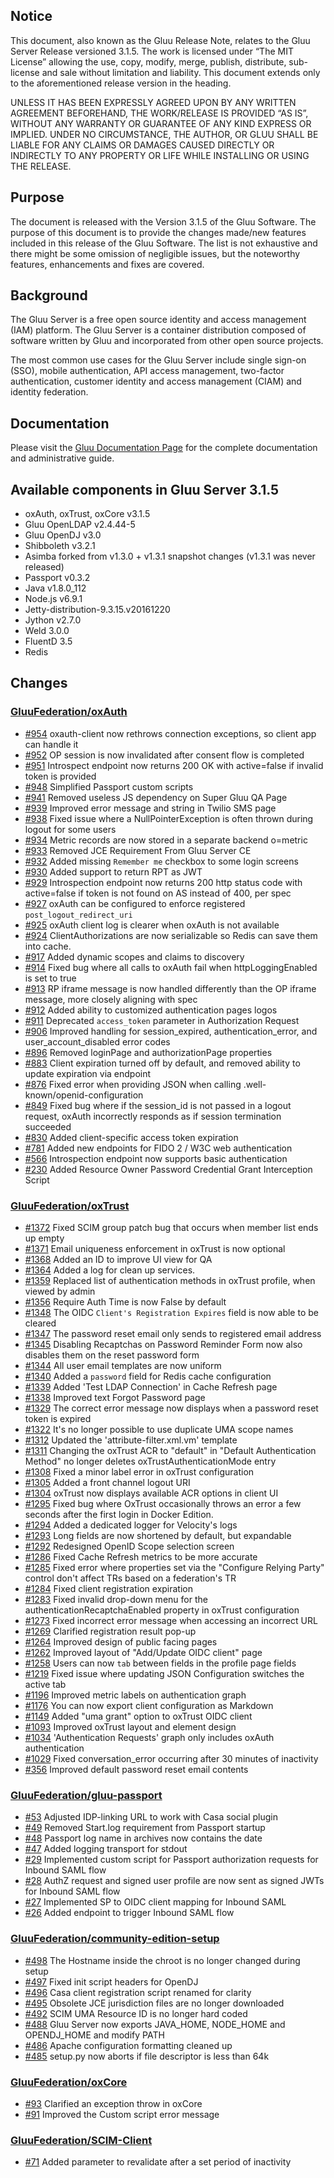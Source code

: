 ## Notice

This document, also known as the Gluu Release Note, 
relates to the Gluu Server Release versioned 3.1.5. The work is licensed under “The MIT License” 
allowing the use, copy, modify, merge, publish, distribute, sub-license and sale without 
limitation and liability. This document extends only to the aforementioned release version 
in the heading.

UNLESS IT HAS BEEN EXPRESSLY AGREED UPON BY ANY WRITTEN AGREEMENT BEFOREHAND, 
THE WORK/RELEASE IS PROVIDED “AS IS”, WITHOUT ANY WARRANTY OR GUARANTEE OF ANY KIND 
EXPRESS OR IMPLIED. UNDER NO CIRCUMSTANCE, THE AUTHOR, OR GLUU SHALL BE LIABLE FOR ANY 
CLAIMS OR DAMAGES CAUSED DIRECTLY OR INDIRECTLY TO ANY PROPERTY OR LIFE WHILE INSTALLING 
OR USING THE RELEASE.

## Purpose

The document is released with the Version 3.1.5 of the Gluu Software. The purpose of this document is to provide the changes made/new features included in this release of the Gluu Software. The list is not exhaustive and there might be some omission of negligible issues, but the noteworthy features, enhancements and fixes are covered. 

## Background

The Gluu Server is a free open source identity and access management (IAM) platform. The Gluu Server is a container distribution composed of software written by Gluu and incorporated from other open source projects. 

The most common use cases for the Gluu Server include single sign-on (SSO), mobile authentication, API access management, two-factor authentication, customer identity and access management (CIAM) and identity federation.

## Documentation

Please visit the [Gluu Documentation Page](http://www.gluu.org/docs/ce) for the complete 
documentation and administrative guide. 

## Available components in Gluu Server 3.1.5
- oxAuth, oxTrust, oxCore v3.1.5
- Gluu OpenLDAP v2.4.44-5
- Gluu OpenDJ v3.0
- Shibboleth v3.2.1
- Asimba forked from v1.3.0 + v1.3.1 snapshot changes (v1.3.1 was never released)
- Passport v0.3.2
- Java v1.8.0_112
- Node.js v6.9.1
- Jetty-distribution-9.3.15.v20161220
- Jython v2.7.0
- Weld 3.0.0
- FluentD 3.5
- Redis

## Changes

### [GluuFederation/oxAuth](https://github.com/GluuFederation/oxAuth/issues?utf8=?&q=is%3Aissue+milestone%3A3.1.5+)
 
- [#954](https://github.com/GluuFederation/oxAuth/issues/954) oxauth-client now rethrows connection exceptions, so client app can handle it
- [#952](https://github.com/GluuFederation/oxAuth/issues/952) OP session is now invalidated after consent flow is completed
- [#951](https://github.com/GluuFederation/oxAuth/issues/951) Introspect endpoint now returns 200 OK with active=false if invalid token is provided
- [#948](https://github.com/GluuFederation/oxAuth/issues/948) Simplified Passport custom scripts
- [#941](https://github.com/GluuFederation/oxAuth/issues/941) Removed useless JS dependency on Super Gluu QA Page
- [#939](https://github.com/GluuFederation/oxAuth/issues/939) Improved error message and string in Twilio SMS page
- [#938](https://github.com/GluuFederation/oxAuth/issues/938) Fixed issue where a NullPointerException is often thrown during logout for some users
- [#934](https://github.com/GluuFederation/oxAuth/issues/934) Metric records are now stored in a separate backend o=metric
- [#933](https://github.com/GluuFederation/oxAuth/issues/933) Removed JCE Requirement From Gluu Server CE
- [#932](https://github.com/GluuFederation/oxAuth/issues/932) Added missing `Remember me` checkbox to some login screens
- [#930](https://github.com/GluuFederation/oxAuth/issues/930) Added support to return RPT as JWT
- [#929](https://github.com/GluuFederation/oxAuth/issues/929) Introspection endpoint now returns 200 http status code with active=false if token is not found on AS instead of 400, per spec
- [#927](https://github.com/GluuFederation/oxAuth/issues/927) oxAuth can be configured to enforce registered `post_logout_redirect_uri`
- [#925](https://github.com/GluuFederation/oxAuth/issues/925) oxAuth client log is clearer when oxAuth is not available
- [#924](https://github.com/GluuFederation/oxAuth/issues/924) ClientAuthorizations are now serializable so Redis can save them into cache.
- [#917](https://github.com/GluuFederation/oxAuth/issues/917) Added dynamic scopes and claims to discovery
- [#914](https://github.com/GluuFederation/oxAuth/issues/914) Fixed bug where all calls to oxAuth fail when httpLoggingEnabled is set to true
- [#913](https://github.com/GluuFederation/oxAuth/issues/913) RP iframe message is now handled differently than the OP iframe message, more closely aligning with spec
- [#912](https://github.com/GluuFederation/oxAuth/issues/912) Added ability to customized authentication pages logos
- [#911](https://github.com/GluuFederation/oxAuth/issues/911) Deprecated `access_token` parameter in Authorization Request
- [#906](https://github.com/GluuFederation/oxAuth/issues/906) Improved handling for session_expired, authentication_error, and user_account_disabled error codes
- [#896](https://github.com/GluuFederation/oxAuth/issues/896) Removed loginPage and authorizationPage properties
- [#883](https://github.com/GluuFederation/oxAuth/issues/883) Client expiration turned off by default, and removed ability to update expiration via endpoint
- [#876](https://github.com/GluuFederation/oxAuth/issues/876) Fixed error when providing JSON when calling .well-known/openid-configuration
- [#849](https://github.com/GluuFederation/oxAuth/issues/849) Fixed bug where if the session_id is not passed in a logout request, oxAuth incorrectly responds as if session termination succeeded
- [#830](https://github.com/GluuFederation/oxAuth/issues/830) Added client-specific access token expiration
- [#781](https://github.com/GluuFederation/oxAuth/issues/781) Added new endpoints for FIDO 2 / W3C web authentication
- [#566](https://github.com/GluuFederation/oxAuth/issues/566) Introspection endpoint now supports basic authentication
- [#230](https://github.com/GluuFederation/oxAuth/issues/230) Added Resource Owner Password Credential Grant Interception Script

### [GluuFederation/oxTrust](https://github.com/GluuFederation/oxTrust/issues?utf8=?&q=is%3Aissue+milestone%3A3.1.5+)

- [#1372](https://github.com/GluuFederation/oxTrust/issues/1372) Fixed SCIM group patch bug that occurs when member list ends up empty
- [#1371](https://github.com/GluuFederation/oxTrust/issues/1371) Email uniqueness enforcement in oxTrust is now optional
- [#1368](https://github.com/GluuFederation/oxTrust/issues/1368) Added an ID to improve UI view for QA
- [#1364](https://github.com/GluuFederation/oxTrust/issues/1364) Added a log for clean up services.
- [#1359](https://github.com/GluuFederation/oxTrust/issues/1359) Replaced list of authentication methods in oxTrust profile, when viewed by admin
- [#1356](https://github.com/GluuFederation/oxTrust/issues/1356) Require Auth Time is now False by default
- [#1348](https://github.com/GluuFederation/oxTrust/issues/1348) The OIDC `Client's Registration Expires` field is now able to be cleared
- [#1347](https://github.com/GluuFederation/oxTrust/issues/1347) The password reset email only sends to registered email address
- [#1345](https://github.com/GluuFederation/oxTrust/issues/1345) Disabling Recaptchas on Password Reminder Form now also disables them on the reset password form
- [#1344](https://github.com/GluuFederation/oxTrust/issues/1344) All user email templates are now uniform
- [#1340](https://github.com/GluuFederation/oxTrust/issues/1340) Added a `password` field for Redis cache configuration
- [#1339](https://github.com/GluuFederation/oxTrust/issues/1339) Added 'Test LDAP Connection' in Cache Refresh page
- [#1338](https://github.com/GluuFederation/oxTrust/issues/1338) Improved text Forgot Password page
- [#1329](https://github.com/GluuFederation/oxTrust/issues/1329) The correct error message now displays when a password reset token is expired 
- [#1322](https://github.com/GluuFederation/oxTrust/issues/1322) It's no longer possible to use duplicate UMA scope names
- [#1312](https://github.com/GluuFederation/oxTrust/issues/1312) Updated the 'attribute-filter.xml.vm' template
- [#1311](https://github.com/GluuFederation/oxTrust/issues/1311) Changing the oxTrust ACR to "default" in "Default Authentication Method" no longer deletes oxTrustAuthenticationMode entry
- [#1308](https://github.com/GluuFederation/oxTrust/issues/1308) Fixed a minor label error in oxTrust configuration
- [#1305](https://github.com/GluuFederation/oxTrust/issues/1305) Added a front channel logout URI
- [#1304](https://github.com/GluuFederation/oxTrust/issues/1304) oxTrust now displays available ACR options in client UI
- [#1295](https://github.com/GluuFederation/oxTrust/issues/1295) Fixed bug where OxTrust occasionally throws an error a few seconds after the first login in Docker Edition.
- [#1294](https://github.com/GluuFederation/oxTrust/issues/1294) Added a dedicated logger for Velocity's logs
- [#1293](https://github.com/GluuFederation/oxTrust/issues/1293) Long fields are now shortened by default, but expandable
- [#1292](https://github.com/GluuFederation/oxTrust/issues/1292) Redesigned OpenID Scope selection screen
- [#1286](https://github.com/GluuFederation/oxTrust/issues/1286) Fixed Cache Refresh metrics to be more accurate
- [#1285](https://github.com/GluuFederation/oxTrust/issues/1285) Fixed error where properties set via the "Configure Relying Party" control don't affect TRs based on a federation's TR
- [#1284](https://github.com/GluuFederation/oxTrust/issues/1284) Fixed client registration expiration
- [#1283](https://github.com/GluuFederation/oxTrust/issues/1283) Fixed invalid drop-down menu for the authenticationRecaptchaEnabled property in oxTrust configuration
- [#1273](https://github.com/GluuFederation/oxTrust/issues/1273) Fixed incorrect error message when accessing an incorrect URL
- [#1269](https://github.com/GluuFederation/oxTrust/issues/1269) Clarified registration result pop-up
- [#1264](https://github.com/GluuFederation/oxTrust/issues/1264) Improved design of public facing pages
- [#1262](https://github.com/GluuFederation/oxTrust/issues/1262) Improved layout of "Add/Update OIDC client" page
- [#1258](https://github.com/GluuFederation/oxTrust/issues/1258) Users can now `tab` between fields in the profile page fields
- [#1219](https://github.com/GluuFederation/oxTrust/issues/1219) Fixed issue where updating JSON Configuration switches the active tab
- [#1196](https://github.com/GluuFederation/oxTrust/issues/1196) Improved metric labels on authentication graph 
- [#1176](https://github.com/GluuFederation/oxTrust/issues/1176) You can now export client configuration as Markdown
- [#1149](https://github.com/GluuFederation/oxTrust/issues/1149) Added "uma grant" option to oxTrust OIDC client
- [#1093](https://github.com/GluuFederation/oxTrust/issues/1093) Improved oxTrust layout and element design
- [#1034](https://github.com/GluuFederation/oxTrust/issues/1034) 'Authentication Requests' graph only includes oxAuth authentication
- [#1029](https://github.com/GluuFederation/oxTrust/issues/1029) Fixed conversation_error occurring after 30 minutes of inactivity
- [#356](https://github.com/GluuFederation/oxTrust/issues/356) Improved default password reset email contents

### [GluuFederation/gluu-passport](https://github.com/GluuFederation/gluu-passport/issues?utf8=?&q=is%3Aissue+milestone%3A3.1.5+)

- [#53](https://github.com/GluuFederation/gluu-passport/issues/53) Adjusted IDP-linking URL to work with Casa social plugin
- [#49](https://github.com/GluuFederation/gluu-passport/issues/49) Removed Start.log requirement from Passport startup
- [#48](https://github.com/GluuFederation/gluu-passport/issues/48) Passport log name in archives now contains the date
- [#47](https://github.com/GluuFederation/gluu-passport/issues/47) Added logging transport for stdout
- [#29](https://github.com/GluuFederation/gluu-passport/issues/29) Implemented custom script for Passport authorization requests for Inbound SAML flow
- [#28](https://github.com/GluuFederation/gluu-passport/issues/28) AuthZ request and signed user profile are now sent as signed JWTs for Inbound SAML flow
- [#27](https://github.com/GluuFederation/gluu-passport/issues/27) Implemented SP to OIDC client mapping for Inbound SAML
- [#26](https://github.com/GluuFederation/gluu-passport/issues/26) Added endpoint to trigger Inbound SAML flow

### [GluuFederation/community-edition-setup](https://github.com/GluuFederation/community-edition-setup/issues?utf8=?&q=is%3Aissue+milestone%3A3.1.5+)

- [#498](https://github.com/GluuFederation/community-edition-setup/issues/498) The Hostname inside the chroot is no longer changed during setup
- [#497](https://github.com/GluuFederation/community-edition-setup/issues/497) Fixed init script headers for OpenDJ
- [#496](https://github.com/GluuFederation/community-edition-setup/issues/496) Casa client registration script renamed for clarity
- [#495](https://github.com/GluuFederation/community-edition-setup/issues/495) Obsolete JCE jurisdiction files are no longer downloaded
- [#492](https://github.com/GluuFederation/community-edition-setup/issues/492) SCIM UMA Resource ID is no longer hard coded
- [#488](https://github.com/GluuFederation/community-edition-setup/issues/488) Gluu Server now exports JAVA_HOME, NODE_HOME and OPENDJ_HOME and modify PATH
- [#486](https://github.com/GluuFederation/community-edition-setup/issues/486) Apache configuration formatting cleaned up
- [#485](https://github.com/GluuFederation/community-edition-setup/issues/485) setup.py now aborts if file descriptor is less than 64k

### [GluuFederation/oxCore](https://github.com/GluuFederation/oxCore/issues?utf8=?&q=is%3Aissue+milestone%3A3.1.5+)

- [#93](https://github.com/GluuFederation/oxCore/issues/93) Clarified an exception throw in oxCore
- [#91](https://github.com/GluuFederation/oxCore/issues/91) Improved the Custom script error message

### [GluuFederation/SCIM-Client](https://github.com/GluuFederation/SCIM-Client/issues?utf8=?&q=is%3Aissue+milestone%3A3.1.5+)

- [#71](https://github.com/GluuFederation/SCIM-Client/issues/71) Added parameter to revalidate after a set period of inactivity
